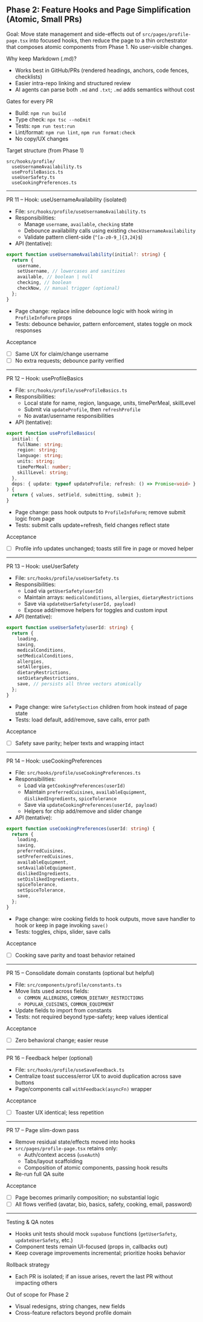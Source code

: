 ## Phase 2: Feature Hooks and Page Simplification (Atomic, Small PRs)

Goal: Move state management and side-effects out of `src/pages/profile-page.tsx` into focused hooks, then reduce the page to a thin orchestrator that composes atomic components from Phase 1. No user-visible changes.

Why keep Markdown (.md)?

- Works best in GitHub/PRs (rendered headings, anchors, code fences, checklists)
- Easier intra-repo linking and structured review
- AI agents can parse both `.md` and `.txt`; `.md` adds semantics without cost

Gates for every PR

- Build: `npm run build`
- Type check: `npx tsc --noEmit`
- Tests: `npm run test:run`
- Lint/format: `npm run lint`, `npm run format:check`
- No copy/UX changes

Target structure (from Phase 1)

```
src/hooks/profile/
  useUsernameAvailability.ts
  useProfileBasics.ts
  useUserSafety.ts
  useCookingPreferences.ts
```

---

PR 11 – Hook: useUsernameAvailability (isolated)

- File: `src/hooks/profile/useUsernameAvailability.ts`
- Responsibilities:
  - Manage `username`, `available`, `checking` state
  - Debounce availability calls using existing `checkUsernameAvailability`
  - Validate pattern client-side (`^[a-z0-9_]{3,24}$`)
- API (tentative):

```ts
export function useUsernameAvailability(initial?: string) {
  return {
    username,
    setUsername, // lowercases and sanitizes
    available, // boolean | null
    checking, // boolean
    checkNow, // manual trigger (optional)
  };
}
```

- Page change: replace inline debounce logic with hook wiring in `ProfileInfoForm` props
- Tests: debounce behavior, pattern enforcement, states toggle on mock responses

Acceptance

- [ ] Same UX for claim/change username
- [ ] No extra requests; debounce parity verified

---

PR 12 – Hook: useProfileBasics

- File: `src/hooks/profile/useProfileBasics.ts`
- Responsibilities:
  - Local state for name, region, language, units, timePerMeal, skillLevel
  - Submit via `updateProfile`, then `refreshProfile`
  - No avatar/username responsibilities
- API (tentative):

```ts
export function useProfileBasics(
  initial: {
    fullName: string;
    region: string;
    language: string;
    units: string;
    timePerMeal: number;
    skillLevel: string;
  },
  deps: { update: typeof updateProfile; refresh: () => Promise<void> }
) {
  return { values, setField, submitting, submit };
}
```

- Page change: pass hook outputs to `ProfileInfoForm`; remove submit logic from page
- Tests: submit calls update+refresh, field changes reflect state

Acceptance

- [ ] Profile info updates unchanged; toasts still fire in page or moved helper

---

PR 13 – Hook: useUserSafety

- File: `src/hooks/profile/useUserSafety.ts`
- Responsibilities:
  - Load via `getUserSafety(userId)`
  - Maintain arrays: `medicalConditions`, `allergies`, `dietaryRestrictions`
  - Save via `updateUserSafety(userId, payload)`
  - Expose add/remove helpers for toggles and custom input
- API (tentative):

```ts
export function useUserSafety(userId: string) {
  return {
    loading,
    saving,
    medicalConditions,
    setMedicalConditions,
    allergies,
    setAllergies,
    dietaryRestrictions,
    setDietaryRestrictions,
    save, // persists all three vectors atomically
  };
}
```

- Page change: wire `SafetySection` children from hook instead of page state
- Tests: load default, add/remove, save calls, error path

Acceptance

- [ ] Safety save parity; helper texts and wrapping intact

---

PR 14 – Hook: useCookingPreferences

- File: `src/hooks/profile/useCookingPreferences.ts`
- Responsibilities:
  - Load via `getCookingPreferences(userId)`
  - Maintain `preferredCuisines`, `availableEquipment`, `dislikedIngredients`, `spiceTolerance`
  - Save via `updateCookingPreferences(userId, payload)`
  - Helpers for chip add/remove and slider change
- API (tentative):

```ts
export function useCookingPreferences(userId: string) {
  return {
    loading,
    saving,
    preferredCuisines,
    setPreferredCuisines,
    availableEquipment,
    setAvailableEquipment,
    dislikedIngredients,
    setDislikedIngredients,
    spiceTolerance,
    setSpiceTolerance,
    save,
  };
}
```

- Page change: wire cooking fields to hook outputs, move save handler to hook or keep in page invoking `save()`
- Tests: toggles, chips, slider, save calls

Acceptance

- [ ] Cooking save parity and toast behavior retained

---

PR 15 – Consolidate domain constants (optional but helpful)

- File: `src/components/profile/constants.ts`
- Move lists used across fields:
  - `COMMON_ALLERGENS`, `COMMON_DIETARY_RESTRICTIONS`
  - `POPULAR_CUISINES`, `COMMON_EQUIPMENT`
- Update fields to import from constants
- Tests: not required beyond type-safety; keep values identical

Acceptance

- [ ] Zero behavioral change; easier reuse

---

PR 16 – Feedback helper (optional)

- File: `src/hooks/profile/useSaveFeedback.ts`
- Centralize toast success/error UX to avoid duplication across save buttons
- Page/components call `withFeedback(asyncFn)` wrapper

Acceptance

- [ ] Toaster UX identical; less repetition

---

PR 17 – Page slim-down pass

- Remove residual state/effects moved into hooks
- `src/pages/profile-page.tsx` retains only:
  - Auth/context access (`useAuth`)
  - Tabs/layout scaffolding
  - Composition of atomic components, passing hook results
- Re-run full QA suite

Acceptance

- [ ] Page becomes primarily composition; no substantial logic
- [ ] All flows verified (avatar, bio, basics, safety, cooking, email, password)

---

Testing & QA notes

- Hooks unit tests should mock `supabase` functions (`getUserSafety`, `updateUserSafety`, etc.)
- Component tests remain UI-focused (props in, callbacks out)
- Keep coverage improvements incremental; prioritize hooks behavior

Rollback strategy

- Each PR is isolated; if an issue arises, revert the last PR without impacting others

Out of scope for Phase 2

- Visual redesigns, string changes, new fields
- Cross-feature refactors beyond profile domain
